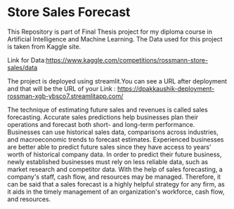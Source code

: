 # Store Sales Forecast

This Repository is part of Final Thesis project for my diploma course in Artificial Intelligence and Machine Learning. The Data used for this project is taken from Kaggle site.

Link for Data:https://www.kaggle.com/competitions/rossmann-store-sales/data

The project is deployed using streamlit.You can see a URL after deployment and that will be the URL of your Link : https://dpakkaushik-deployment-rossman-xgb-ybsco7.streamlitapp.com/

The technique of estimating future sales and revenues is called sales forecasting. Accurate sales predictions help businesses plan their operations and forecast both short- and long-term performance. Businesses can use historical sales data, comparisons across industries, and macroeconomic trends to forecast estimates. Experienced businesses are better able to predict future sales since they have access to years' worth of historical company data. In order to predict their future business, newly established businesses must rely on less reliable data, such as market research and competitor data. With the help of sales forecasting, a company's staff, cash flow, and resources may be managed. Therefore, it can be said that a sales forecast is a highly helpful strategy for any firm, as it aids in the timely management of an organization's workforce, cash flow, and resources.
